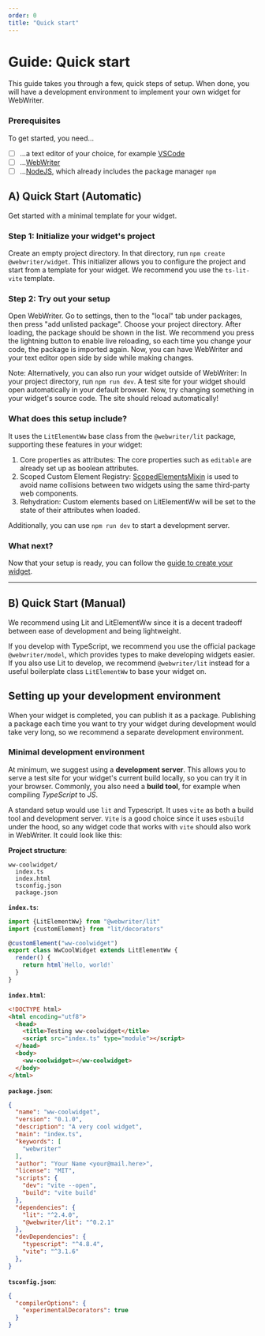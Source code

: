 ```yaml
---
order: 0
title: "Quick start"
---
```

# Guide: Quick start

This guide takes you through a few, quick steps of setup. When done, you will have a development environment to implement your own widget for WebWriter.

### Prerequisites
To get started, you need...
- [ ] ...a text editor of your choice, for example [VSCode](https://code.visualstudio.com/)
- [ ] ...[WebWriter](https://webwriter.app/get_started)
- [ ] ...[NodeJS](https://nodejs.org/), which already includes the package manager `npm`

## A) Quick Start (Automatic)
Get started with a minimal template for your widget. 

### Step 1: Initialize your widget's project
Create an empty project directory. In that directory, run `npm create @webwriter/widget`. This initializer allows you to configure the project and start from a template for your widget. We recommend you use the `ts-lit-vite` template.

### Step 2: Try out your setup
Open WebWriter. Go to settings, then to the "local" tab under packages, then press "add unlisted package". Choose your project directory. After loading, the package should be shown in the list. We recommend you press the lightning button to enable live reloading, so each time you change your code, the package is imported again. Now, you can have WebWriter and your text editor open side by side while making changes.

Note: Alternatively, you can also run your widget outside of WebWriter: In your project directory, run `npm run dev`. A test site for your widget should open automatically in your default browser. Now, try changing something in your widget's source code. The site should reload automatically!

### What does this setup include?
It uses the `LitElementWw` base class from the `@webwriter/lit` package, supporting these features in your widget:
1. Core properties as attributes: The core properties such as `editable` are already set up as boolean attributes.
2. Scoped Custom Element Registry: [ScopedElementsMixin](https://open-wc.org/docs/development/scoped-elements/) is used to avoid name collisions between two widgets using the same third-party web components.
3. Rehydration: Custom elements based on LitElementWw will be set to the state of their attributes when loaded.

Additionally, you can use `npm run dev` to start a development server. 

### What next?
Now that your setup is ready, you can follow the [guide to create your widget](./creatingwidgets.md).

---

## B) Quick Start (Manual)
We recommend using Lit and LitElementWw since it is a decent tradeoff between ease of development and being lightweight.

If you develop with TypeScript, we recommend you use the official package `@webwriter/model`, which provides types to make developing widgets easier. If you also use Lit to develop, we recommend `@webwriter/lit` instead for a useful boilerplate class `LitElementWw` to base your widget on.

## Setting up your development environment
When your widget is completed, you can publish it as a package. Publishing a package each time you want to try your widget during development would take very long, so we recommend a separate development environment.

### Minimal development environment
At minimum, we suggest using a **development server**. This allows you to serve a test site for your widget's current build locally, so you can try it in your browser. Commonly, you also need a **build tool**, for example when compiling *TypeScript* to *JS*. 

A standard setup would use `lit` and Typescript. It uses `vite` as both a build tool and development server. `Vite` is a good choice since it uses `esbuild` under the hood, so any widget code that works with `vite` should also work in WebWriter. It could look like this:

**Project structure**:
```
ww-coolwidget/
  index.ts
  index.html
  tsconfig.json
  package.json
```

**`index.ts`**:
```typescript
import {LitElementWw} from "@webwriter/lit"
import {customElement} from "lit/decorators"

@customElement("ww-coolwidget")
export class WwCoolWidget extends LitElementWw {
  render() {
    return html`Hello, world!`
  }
}

```

**`index.html`**:
```html
<!DOCTYPE html>
<html encoding="utf8">
  <head>
    <title>Testing ww-coolwidget</title>
    <script src="index.ts" type="module"></script>
  </head>
  <body>
    <ww-coolwidget></ww-coolwidget>
  </body>
</html>
```

**`package.json`**:
```json
{
  "name": "ww-coolwidget",
  "version": "0.1.0",
  "description": "A very cool widget",
  "main": "index.ts",
  "keywords": [
    "webwriter"
  ],
  "author": "Your Name <your@mail.here>",
  "license": "MIT",
  "scripts": {
    "dev": "vite --open",
    "build": "vite build"
  },
  "dependencies": {
    "lit": "^2.4.0",
    "@webwriter/lit": "^0.2.1"
  },
  "devDependencies": {
    "typescript": "^4.8.4",
    "vite": "^3.1.6"
  },
}
```

**`tsconfig.json`**:
```json
{
  "compilerOptions": {
    "experimentalDecorators": true
  }
}
```